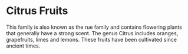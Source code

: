 [title]: # (Citrus Fruits)
[tags]: # (folder structure)
[priority]: # (1)
# Citrus Fruits

This family is also known as the rue family and contains flowering plants that generally have a strong scent. The genus Citrus includes oranges, grapefruits, limes and lemons. These fruits have been cultivated since ancient times.
